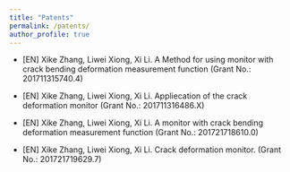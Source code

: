```yaml
---
title: "Patents"
permalink: /patents/
author_profile: true
---
```


+ [EN] Xike Zhang, Liwei Xiong, Xi Li. A Method for using monitor with crack bending deformation measurement function (Grant No.: 201711315740.4)<br>
  <!--[中文] 张习科, 熊立伟, 李曦. 一种具有裂缝弯折形变测量功能的监测仪的使用方法（编号：201711315740.4）-->

+ [EN] Xike Zhang, Liwei Xiong, Xi Li. Appliecation of the crack deformation monitor (Grant No.: 201711316486.X)<br>
  <!--[中文] 张习科, 熊立伟, 李曦. 裂缝形变监测仪的使用方法（编号：201711316486.X）-->

+ [EN] Xike Zhang, Liwei Xiong, Xi Li. A monitor with crack bending deformation measurement function (Grant No.: 201721718610.0)<br>
  <!--[中文] 张习科, 熊立伟, 李曦. 一种具有裂缝弯折形变测量功能的监测仪（编号：201721718610.0）-->

+ [EN] Xike Zhang, Liwei Xiong, Xi Li. Crack deformation monitor. (Grant No.: 201721719629.7)<br>
  <!--[中文] 张习科, 熊立伟, 李曦. 裂缝形变监测仪（编号：201721719629.7）-->
